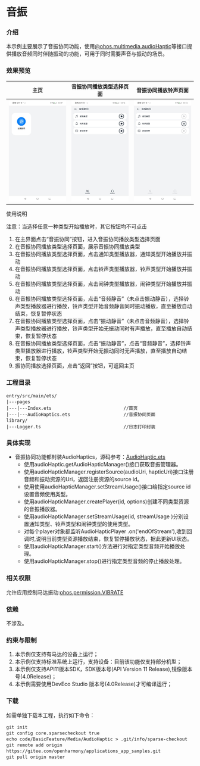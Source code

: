 # 音振

### 介绍

本示例主要展示了音振协同功能，使用[@ohos.multimedia.audioHaptic](https://docs.openharmony.cn/pages/v4.1/zh-cn/application-dev/reference/apis-audio-kit/js-apis-audioHaptic.md)等接口提供播放音频同时伴随振动的功能，可用于同时需要声音与振动的场景。

### 效果预览

| 主页                                     | 音振协同播放类型选择页面 | 音振协同播放铃声页面 |
|----------------------------------------|-----------------------------------------|------------------------------------------------------|
| ![Index](screenshots/device/index.jpeg) | ![AudioHaptic](screenshots/device/audioHaptic.jpeg) |![AudioHaptic](screenshots/device/play_ringtone.jpeg) |

使用说明

注意：当选择任意一种类型开始播放时，其它按钮均不可点击

1. 在主界面点击“音振协同”按钮，进入音振协同播放类型选择页面
2. 在音振协同播放类型选择页面，展示音振协同播放类型
3. 在音振协同播放类型选择页面，点击通知类型播放器，通知类型开始播放并振动
4. 在音振协同播放类型选择页面，点击铃声类型播放器，铃声类型开始播放并振动
5. 在音振协同播放类型选择页面，点击闹钟类型播放器，闹钟类型开始播放并振动
6. 在音振协同播放类型选择页面，点击“音频静音”（未点击振动静音），选择铃声类型播放器进行播放，铃声类型开始音频静音同时振动播放，直至播放自动结束，恢复暂停状态
7. 在音振协同播放类型选择页面，点击“振动静音”（未点击音频静音），选择铃声类型播放器进行播放，铃声类型开始无振动同时有声播放，直至播放自动结束，恢复暂停状态
8. 在音振协同播放类型选择页面，点击“振动静音”，点击“音频静音”，选择铃声类型播放器进行播放，铃声类型开始无振动同时无声播放，直至播放自动结束，恢复暂停状态
9. 振协同播放选择页面，点击“返回”按钮，可返回主页

### 工程目录

```
entry/src/main/ets/
|---pages
|---|---Index.ets                           //首页
|---|---AudioHaptics.ets                    //音振协同页面
library/
|---Logger.ts                               //日志打印封装
```

### 具体实现
* 音振协同功能都封装AudioHaptics，源码参考：[AudioHaptic.ets](entry/src/main/ets/pages/AudioHaptic.ets)
    * 使用audioHaptic.getAudioHapticManager()接口获取音振管理器。
    * 使用audioHapticManager.registerSource(audioUri, hapticUri)接口注册音频和振动资源的Uri，返回注册资源的source id。
    * 使用使用audioHapticManager.setStreamUsage()接口给指定source id设置音频使用类型。
    * 使用audioHapticManager.createPlayer(id, options)创建不同类型资源的音振播放器。
    * 使用audioHapticManager.setStreamUsage(id, streamUsage )分别设置通知类型、铃声类型和闹钟类型的使用类型。
    * 对每个player对象都监听AudioHapticPlayer .on('endOfStream'),收到回调时,说明当前类型资源播放结束，恢复暂停播放状态，据此更新UI状态。
    * 使用audioHapticManager.start()方法进行对指定类型音频开始播放处理。
    * 使用audioHapticManager.stop()进行指定类型音频的停止播放处理。

### 相关权限

允许应用控制马达振动:[ohos.permission.VIBRATE](https://gitee.com/openharmony/docs/blob/master/zh-cn/application-dev/security/AccessToken/permissions-for-all.md#ohospermissionvibrate)

### 依赖

不涉及。

### 约束与限制

1. 本示例仅支持有马达的设备上运行；
2. 本示例仅支持标准系统上运行，支持设备：目前该功能仅支持部分机型；
3. 本示例仅支持API11版本SDK，SDK版本号(API Version 11 Release),镜像版本号(4.0Release)；
4. 本示例需要使用DevEco Studio 版本号(4.0Release)才可编译运行；

### 下载

如需单独下载本工程，执行如下命令：

```
git init
git config core.sparsecheckout true
echo code/BasicFeature/Media/AudioHaptic > .git/info/sparse-checkout
git remote add origin https://gitee.com/openharmony/applications_app_samples.git
git pull origin master
```